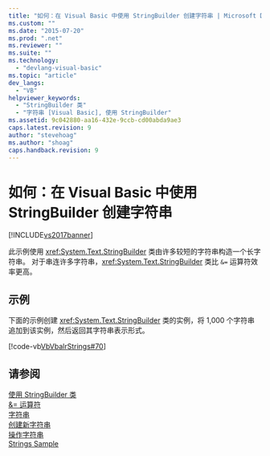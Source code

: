 ```yaml
---
title: "如何：在 Visual Basic 中使用 StringBuilder 创建字符串 | Microsoft Docs"
ms.custom: ""
ms.date: "2015-07-20"
ms.prod: ".net"
ms.reviewer: ""
ms.suite: ""
ms.technology: 
  - "devlang-visual-basic"
ms.topic: "article"
dev_langs: 
  - "VB"
helpviewer_keywords: 
  - "StringBuilder 类"
  - "字符串 [Visual Basic], 使用 StringBuilder"
ms.assetid: 9c042880-aa16-432e-9ccb-cd00abda9ae3
caps.latest.revision: 9
author: "stevehoag"
ms.author: "shoag"
caps.handback.revision: 9
---
```

# 如何：在 Visual Basic 中使用 StringBuilder 创建字符串
[!INCLUDE[vs2017banner](../../../../visual-basic/includes/vs2017banner.md)]

此示例使用 <xref:System.Text.StringBuilder> 类由许多较短的字符串构造一个长字符串。  对于串连许多字符串，<xref:System.Text.StringBuilder> 类比 `&=` 运算符效率更高。  
  
## 示例  
 下面的示例创建 <xref:System.Text.StringBuilder> 类的实例，将 1,000 个字符串追加到该实例，然后返回其字符串表示形式。  
  
 [!code-vb[VbVbalrStrings#70](../../../../visual-basic/language-reference/functions/codesnippet/visualbasic/how-to-create-strings-us_1.vb)]  
  
## 请参阅  
 [使用 StringBuilder 类](../Topic/Using%20the%20StringBuilder%20Class%20in%20the%20.NET%20Framework.md)   
 [&\= 运算符](../../../../visual-basic/language-reference/operators/and-assignment-operator.md)   
 [字符串](../../../../visual-basic/programming-guide/language-features/strings/index.md)   
 [创建新字符串](../Topic/Creating%20New%20Strings%20in%20the%20.NET%20Framework.md)   
 [操作字符串](../Topic/Manipulating%20Strings%20in%20the%20.NET%20Framework.md)   
 [Strings Sample](http://msdn.microsoft.com/zh-cn/be9e82a3-dc95-4aaa-9396-61b66e467e02)